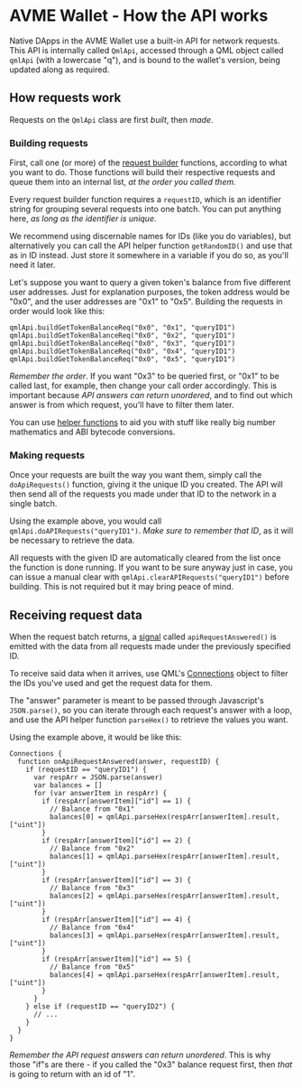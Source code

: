 # AVME Wallet - How the API works

Native DApps in the AVME Wallet use a built-in API for network requests. This API is internally called `QmlApi`, accessed through a QML object called `qmlApi` (with a lowercase "q"), and is bound to the wallet's version, being updated along as required.

## How requests work

Requests on the `QmlApi` class are first *built*, then *made*.

### Building requests

First, call one (or more) of the [request builder](docs/api-reference.md#request-builders) functions, according to what you want to do. Those functions will build their respective requests and queue them into an internal list, *at the order you called them*.

Every request builder function requires a `requestID`, which is an identifier string for grouping several requests into one batch. You can put anything here, *as long as the identifier is unique*.

We recommend using discernable names for IDs (like you do variables), but alternatively you can call the API helper function `getRandomID()` and use that as in ID instead. Just store it somewhere in a variable if you do so, as you'll need it later.

Let's suppose you want to query a given token's balance from five different user addresses. Just for explanation purposes, the token address would be "0x0", and the user addresses are "0x1" to "0x5". Building the requests in order would look like this:

```
qmlApi.buildGetTokenBalanceReq("0x0", "0x1", "queryID1")
qmlApi.buildGetTokenBalanceReq("0x0", "0x2", "queryID1")
qmlApi.buildGetTokenBalanceReq("0x0", "0x3", "queryID1")
qmlApi.buildGetTokenBalanceReq("0x0", "0x4", "queryID1")
qmlApi.buildGetTokenBalanceReq("0x0", "0x5", "queryID1")
```

*Remember the order*. If you want "0x3" to be queried first, or "0x1" to be called last, for example, then change your call order accordingly. This is important because *API answers can return unordered*, and to find out which answer is from which request, you'll have to filter them later.

You can use [helper functions](docs/api-reference.md#helper-functions) to aid you with stuff like really big number mathematics and ABI bytecode conversions.

### Making requests

Once your requests are built the way you want them, simply call the `doApiRequests()` function, giving it the unique ID you created. The API will then send all of the requests you made under that ID to the network in a single batch.

Using the example above, you would call `qmlApi.doAPIRequests("queryID1")`. *Make sure to remember that ID*, as it will be necessary to retrieve the data.

All requests with the given ID are automatically cleared from the list once the function is done running. If you want to be sure anyway just in case, you can issue a manual clear with `qmlApi.clearAPIRequests("queryID1")` before building. This is not required but it may bring peace of mind.

## Receiving request data

When the request batch returns, a [signal](docs/api-reference.md#signals) called `apiRequestAnswered()` is emitted with the data from all requests made under the previously specified ID.

To receive said data when it arrives, use QML's [Connections](https://doc.qt.io/qt-5/qml-qtqml-connections.html) object to filter the IDs you've used and get the request data for them.

The "answer" parameter is meant to be passed through Javascript's `JSON.parse()`, so you can iterate through each request's answer with a loop, and use the API helper function `parseHex()` to retrieve the values you want.

Using the example above, it would be like this:

```
Connections {
  function onApiRequestAnswered(answer, requestID) {
    if (requestID == "queryID1") {
      var respArr = JSON.parse(answer)
      var balances = []
      for (var answerItem in respArr) {
        if (respArr[answerItem]["id"] == 1) {
          // Balance from "0x1"
          balances[0] = qmlApi.parseHex(respArr[answerItem].result, ["uint"])
        }
        if (respArr[answerItem]["id"] == 2) {
          // Balance from "0x2"
          balances[1] = qmlApi.parseHex(respArr[answerItem].result, ["uint"])
        }
        if (respArr[answerItem]["id"] == 3) {
          // Balance from "0x3"
          balances[2] = qmlApi.parseHex(respArr[answerItem].result, ["uint"])
        }
        if (respArr[answerItem]["id"] == 4) {
          // Balance from "0x4"
          balances[3] = qmlApi.parseHex(respArr[answerItem].result, ["uint"])
        }
        if (respArr[answerItem]["id"] == 5) {
          // Balance from "0x5"
          balances[4] = qmlApi.parseHex(respArr[answerItem].result, ["uint"])
        }
      }
    } else if (requestID == "queryID2") {
      // ...
    }
  }
}
```

*Remember the API request answers can return unordered*. This is why those "if"s are there - if you called the "0x3" balance request first, then *that* is going to return with an id of "1".
